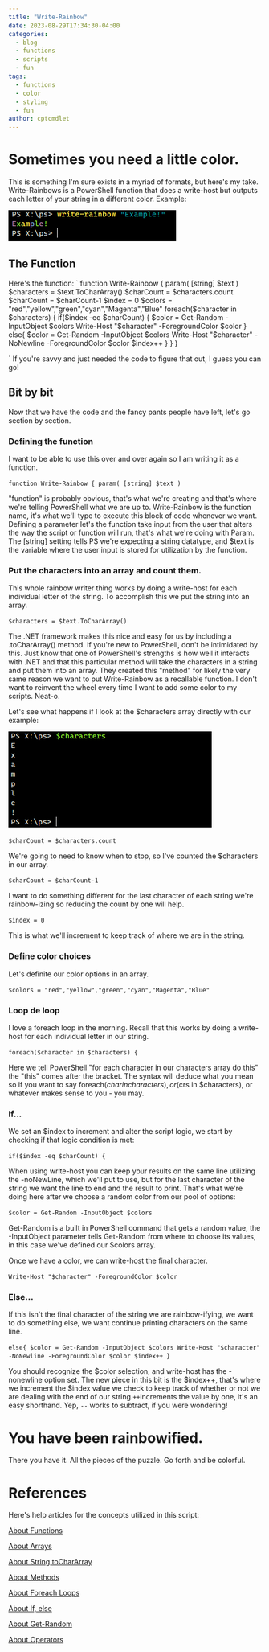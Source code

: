```yaml
---
title: "Write-Rainbow"
date: 2023-08-29T17:34:30-04:00
categories:
  - blog
  - functions
  - scripts
  - fun
tags:
  - functions
  - color
  - styling
  - fun
author: cptcmdlet
---
```



# Sometimes you need a little color.

This is something I'm sure exists in a myriad of formats, but here's my take. Write-Rainbows is a PowerShell function that does a write-host but outputs each letter of your string in a different color. Example:

![write rainbows example](/images/writerainbowexample.png)

## The Function 

Here's the function:
`
function Write-Rainbow {
    param(
        [string] $text
    )
    $characters = $text.ToCharArray()
    $charCount = $characters.count
    $charCount = $charCount-1
    $index = 0
    $colors = "red","yellow","green","cyan","Magenta","Blue"
    foreach($character in $characters) {
        if($index -eq $charCount) {
        $color = Get-Random -InputObject $colors
        Write-Host "$character" -ForegroundColor $color
        }
        else{
        $color = Get-Random -InputObject $colors
        Write-Host "$character" -NoNewline -ForegroundColor $color
        $index++
        }
    }
}

`
If you're savvy and just needed the code to figure that out, I guess you can go! 

## Bit by bit

Now that we have the code and the fancy pants people have left, let's go section by section. 

### Defining the function

I want to be able to use this over and over again so I am writing it as a function. 

`function Write-Rainbow {
    param(
        [string] $text
    )`

"function" is probably obvious, that's what we're creating and that's where we're telling PowerShell what we are up to. Write-Rainbow is the function name, it's what we'll type to execute this block of code whenever we want. Defining a parameter let's the function take input from the user that alters the way the script or function will run, that's what we're doing with Param. The [string] setting tells PS we're expecting a string datatype, and $text is the variable where the user input is stored for utilization by the function. 

### Put the characters into an array and count them.

This whole rainbow writer thing works by doing a write-host for each individual letter of the string. To accomplish this we put the string into an array.

`$characters = $text.ToCharArray()`

The .NET framework makes this nice and easy for us by including a .toCharArray() method. If you're new to PowerShell, don't be intimidated by this. Just know that one of PowerShell's strengths is how well it interacts with .NET and that this particular method will take the characters in a string and put them into an array. They created this "method" for likely the very same reason we want to put Write-Rainbow as a recallable function. I don't want to reinvent the wheel every time I want to add some color to my scripts. Neat-o.

Let's see what happens if I look at the $characters array directly with our example:

![toCharArray example](/images/chararray.png)

`$charCount = $characters.count`

We're going to need to know when to stop, so I've counted the $characters in our array.

`$charCount = $charCount-1`

I want to do something different for the last character of each string we're rainbow-izing so reducing the count by one will help. 

`$index = 0`

This is what we'll increment to keep track of where we are in the string.

### Define color choices

Let's definite our color options in an array.

`$colors = "red","yellow","green","cyan","Magenta","Blue"`

### Loop de loop

I love a foreach loop in the morning. Recall that this works by doing a write-host for each individual letter in our string. 

`foreach($character in $characters) {`

Here we tell PowerShell "for each character in our characters array do this" the "this" comes after the bracket. The syntax will deduce what you mean so if you want to say foreach($char in characters), or ($crs in $characters), or whatever makes sense to you - you may. 

### If...

We set an $index to increment and alter the script logic, we start by checking if that logic condition is met:

`if($index -eq $charCount) {`

When using write-host you can keep your results on the same line utilizing the -noNewLine, which we'll put to use, but for the last character of the string we want the line to end and the result to print. That's what we're doing here after we choose a random color from our pool of options:

`$color = Get-Random -InputObject $colors`

Get-Random is a built in PowerShell command that gets a random value, the -InputObject parameter tells Get-Random from where to choose its values, in this case we've defined our $colors array.

Once we have a color, we can write-host the final character.

`Write-Host "$character" -ForegroundColor $color`

### Else...

If this isn't the final character of the string we are rainbow-ifying, we want to do something else, we want continue printing characters on the same line. 

`else{
        $color = Get-Random -InputObject $colors
        Write-Host "$character" -NoNewline -ForegroundColor $color
        $index++
        }`

You should recognize the $color selection, and write-host has the -nonewline option set. The new piece in this bit is the $index++, that's where we increment the $index value we check to keep track of whether or not we are dealing with the end of our string.` ++ `increments the value by one, it's an easy shorthand. Yep, `--` works to subtract, if you were wondering!

# You have been rainbowified.

There you have it. All the pieces of the puzzle. Go forth and be colorful. 


# References 

Here's help articles for the concepts utilized in this script:

[About Functions](https://learn.microsoft.com/en-us/powershell/scripting/learn/ps101/09-functions?view=powershell-7.3)

[About Arrays](https://learn.microsoft.com/en-us/powershell/module/microsoft.powershell.core/about/about_arrays?view=powershell-7.3)

[About String.toCharArray](https://learn.microsoft.com/en-us/dotnet/api/system.string.tochararray?view=net-7.0)

[About Methods](https://learn.microsoft.com/en-us/dotnet/csharp/programming-guide/classes-and-structs/methods)

[About Foreach Loops](https://learn.microsoft.com/en-us/powershell/module/microsoft.powershell.core/about/about_foreach?view=powershell-7.3)

[About If, else](https://learn.microsoft.com/en-us/powershell/module/microsoft.powershell.core/about/about_if?view=powershell-7.3)

[About Get-Random](https://learn.microsoft.com/en-us/powershell/module/microsoft.powershell.utility/get-random?view=powershell-7.3)

[About Operators](https://learn.microsoft.com/en-us/powershell/module/microsoft.powershell.core/about/about_operators?view=powershell-7.3)


